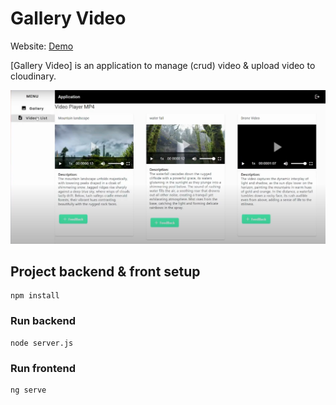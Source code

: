 # Gallery Video

Website: [Demo](https://drive.google.com/file/d/1vvf9o1N4VxSPk8qY8Oag5QxiGSu2okal/view?usp=sharing)

[Gallery Video] is an application to manage (crud) video & upload video to cloudinary.

![Gallery Video](./home.png)

## Project backend & front setup
```
npm install 
```

### Run backend
```
node server.js
```
### Run frontend
```
ng serve
```